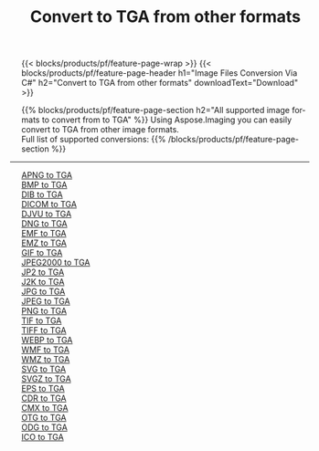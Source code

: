 ﻿---
title: Convert to TGA from other formats 
weight: 3920
url: /java/conversion/to/tga 
lang: en
langdirlevel: 2
locales: zh-hans,ja,it,ru,de,es,fr,nl,id,lt,pl,pt,vi,tr,ko,zh-hant,ar,hi,th,sv,cs,uk,he
description: Using Aspose.Imaging you can easily convert to TGA from other formats
---

{{< blocks/products/pf/feature-page-wrap >}}
{{< blocks/products/pf/feature-page-header h1="Image Files Conversion Via C#" h2="Convert to TGA from other formats" downloadText="Download" >}}


{{% blocks/products/pf/feature-page-section  h2="All supported image formats to convert from to TGA" %}}
Using Aspose.Imaging you can easily convert to TGA from other image formats.
<br/>
Full list of supported conversions:
{{% /blocks/products/pf/feature-page-section %}}
<div class="container-fluid productfamilypage bg-gray">
    <div class="convertypes bg-gray agp-content section">
        <div class="container">
		<hr style="margin-left:-20px;"/>
		<div class="row other-converters">
		    <div class='col-md-2 other-converter remove-lp remove-rp'><a href="/imaging/java/conversion/apng-to-tga" >APNG to TGA</a></div>
<div class='col-md-2 other-converter remove-lp remove-rp'><a href="/imaging/java/conversion/bmp-to-tga" >BMP to TGA</a></div>
<div class='col-md-2 other-converter remove-lp remove-rp'><a href="/imaging/java/conversion/dib-to-tga" >DIB to TGA</a></div>
<div class='col-md-2 other-converter remove-lp remove-rp'><a href="/imaging/java/conversion/dicom-to-tga" >DICOM to TGA</a></div>
<div class='col-md-2 other-converter remove-lp remove-rp'><a href="/imaging/java/conversion/djvu-to-tga" >DJVU to TGA</a></div>
<div class='col-md-2 other-converter remove-lp remove-rp'><a href="/imaging/java/conversion/dng-to-tga" >DNG to TGA</a></div>
<div class='col-md-2 other-converter remove-lp remove-rp'><a href="/imaging/java/conversion/emf-to-tga" >EMF to TGA</a></div>
<div class='col-md-2 other-converter remove-lp remove-rp'><a href="/imaging/java/conversion/emz-to-tga" >EMZ to TGA</a></div>
<div class='col-md-2 other-converter remove-lp remove-rp'><a href="/imaging/java/conversion/gif-to-tga" >GIF to TGA</a></div>
<div class='col-md-2 other-converter remove-lp remove-rp'><a href="/imaging/java/conversion/jpeg2000-to-tga" >JPEG2000 to TGA</a></div>
<div class='col-md-2 other-converter remove-lp remove-rp'><a href="/imaging/java/conversion/jp2-to-tga" >JP2 to TGA</a></div>
<div class='col-md-2 other-converter remove-lp remove-rp'><a href="/imaging/java/conversion/j2k-to-tga" >J2K to TGA</a></div>
<div class='col-md-2 other-converter remove-lp remove-rp'><a href="/imaging/java/conversion/jpg-to-tga" >JPG to TGA</a></div>
<div class='col-md-2 other-converter remove-lp remove-rp'><a href="/imaging/java/conversion/jpeg-to-tga" >JPEG to TGA</a></div>
<div class='col-md-2 other-converter remove-lp remove-rp'><a href="/imaging/java/conversion/png-to-tga" >PNG to TGA</a></div>
<div class='col-md-2 other-converter remove-lp remove-rp'><a href="/imaging/java/conversion/tif-to-tga" >TIF to TGA</a></div>
<div class='col-md-2 other-converter remove-lp remove-rp'><a href="/imaging/java/conversion/tiff-to-tga" >TIFF to TGA</a></div>
<div class='col-md-2 other-converter remove-lp remove-rp'><a href="/imaging/java/conversion/webp-to-tga" >WEBP to TGA</a></div>
<div class='col-md-2 other-converter remove-lp remove-rp'><a href="/imaging/java/conversion/wmf-to-tga" >WMF to TGA</a></div>
<div class='col-md-2 other-converter remove-lp remove-rp'><a href="/imaging/java/conversion/wmz-to-tga" >WMZ to TGA</a></div>
<div class='col-md-2 other-converter remove-lp remove-rp'><a href="/imaging/java/conversion/svg-to-tga" >SVG to TGA</a></div>
<div class='col-md-2 other-converter remove-lp remove-rp'><a href="/imaging/java/conversion/svgz-to-tga" >SVGZ to TGA</a></div>
<div class='col-md-2 other-converter remove-lp remove-rp'><a href="/imaging/java/conversion/eps-to-tga" >EPS to TGA</a></div>
<div class='col-md-2 other-converter remove-lp remove-rp'><a href="/imaging/java/conversion/cdr-to-tga" >CDR to TGA</a></div>
<div class='col-md-2 other-converter remove-lp remove-rp'><a href="/imaging/java/conversion/cmx-to-tga" >CMX to TGA</a></div>
<div class='col-md-2 other-converter remove-lp remove-rp'><a href="/imaging/java/conversion/otg-to-tga" >OTG to TGA</a></div>
<div class='col-md-2 other-converter remove-lp remove-rp'><a href="/imaging/java/conversion/odg-to-tga" >ODG to TGA</a></div>
<div class='col-md-2 other-converter remove-lp remove-rp'><a href="/imaging/java/conversion/ico-to-tga" >ICO to TGA</a></div>
                </div>
        </div>
    </div>
</div>
<br/>

